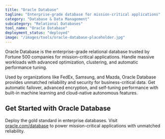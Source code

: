 ```yaml
---
title: "Oracle Database"
tagline: "Enterprise-grade database for mission-critical applications"
category: "Database & Data Management"
subcategory: "Relational Databases"
tool_name: "Oracle Database"
deployment_status: "deployed"
image: "/images/tools/oracle-database-placeholder.jpg"
---
```

Oracle Database is the enterprise-grade relational database trusted by Fortune 500 companies for mission-critical applications. Handle massive workloads with advanced optimization, clustering, and automatic performance tuning.

Used by organizations like FedEx, Samsung, and Mazda, Oracle Database provides unmatched reliability and security for business-critical data. Get automatic failover, advanced encryption, and self-tuning performance with built-in machine learning and cloud-native autonomous features.

## Get Started with Oracle Database

Deploy the gold standard in enterprise databases. Visit [oracle.com/database](https://www.oracle.com/database) to power mission-critical applications with unmatched reliability.
